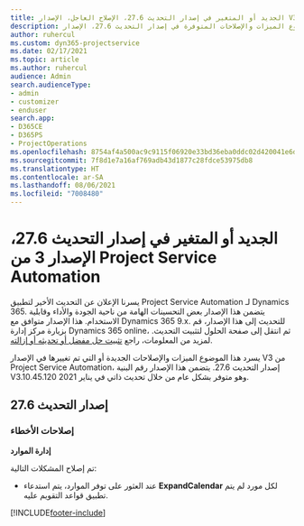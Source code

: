 ```yaml
---
title: الجديد أو المتغير في إصدار التحديث 27.6، الإصلاح العاجل، الإصدار V3 من Project Service Automation
description: يسرد هذا الموضوع الميزات والإصلاحات المتوفرة في إصدار التحديث 27.6، الإصدار V3 من Project Service Automation.
author: ruhercul
ms.custom: dyn365-projectservice
ms.date: 02/17/2021
ms.topic: article
ms.author: ruhercul
audience: Admin
search.audienceType:
- admin
- customizer
- enduser
search.app:
- D365CE
- D365PS
- ProjectOperations
ms.openlocfilehash: 8754af4a500ac9c9115f06920e33bd36eba0ddc02d420041e6d8415eecc8de50
ms.sourcegitcommit: 7f8d1e7a16af769adb43d1877c28fdce53975db8
ms.translationtype: HT
ms.contentlocale: ar-SA
ms.lasthandoff: 08/06/2021
ms.locfileid: "7008480"
---
```

# <a name="whats-new-or-changed-in-project-service-automation-update-release-276-v3"></a>الجديد أو المتغير في إصدار التحديث 27.6، الإصدار 3 من Project Service Automation

يسرنا الإعلان عن التحديث الأخير لتطبيق Project Service Automation لـ Dynamics 365. يتضمن هذا الإصدار بعض التحسينات الهامة من ناحية الجودة والأداء وقابلية الاستخدام. هذا الإصدار متوافق مع Dynamics 365 9.x. للتحديث إلى هذا الإصدار، قم بزيارة مركز إدارة Dynamics 365 online، ثم انتقل إلى صفحة الحلول لتثبيت التحديث. لمزيد من المعلومات، راجع [تثبيت حل مفضل أو تحديثه أو إزالته](/power-platform/admin/install-remove-preferred-solution).

يسرد هذا الموضوع الميزات والإصلاحات الجديدة أو التي تم تغييرها في الإصدار V3 من Project Service Automation، إصدار التحديث 27.6. يتضمن هذا الإصدار رقم البنية V3.10.45.120 وهو متوفر بشكل عام من خلال تحديث ذاتي في يناير 2021.

## <a name="update-release-276"></a>إصدار التحديث 27.6

### <a name="bug-fixes"></a>إصلاحات الأخطاء


**إدارة الموارد**

تم إصلاح المشكلات التالية:

- عند العثور على توفر الموارد، يتم استدعاء **ExpandCalendar** لكل مورد لم يتم تطبيق قواعد التقويم عليه.


[!INCLUDE[footer-include](../includes/footer-banner.md)]